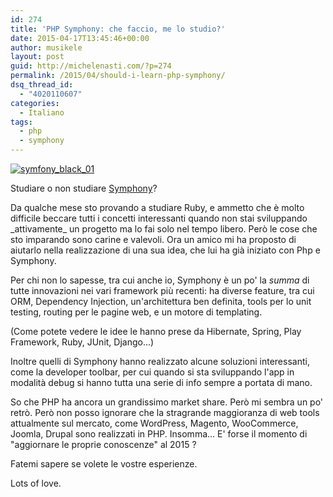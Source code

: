 ```yaml
---
id: 274
title: 'PHP Symphony: che faccio, me lo studio?'
date: 2015-04-17T13:45:46+00:00
author: musikele
layout: post
guid: http://michelenasti.com/?p=274
permalink: /2015/04/should-i-learn-php-symphony/
dsq_thread_id:
  - "4020110607"
categories:
  - Italiano
tags:
  - php
  - symphony
---
```

[<img class="alignleft wp-image-275 size-medium" src="https://i0.wp.com/michelenasti.com/wp-content/uploads/2015/04/symfony_black_01-300x103.png?fit=300%2C103" alt="symfony_black_01" srcset="https://i1.wp.com/michelenasti.com/wp-content/uploads/2015/04/symfony_black_01.png?resize=300%2C103 300w, https://i1.wp.com/michelenasti.com/wp-content/uploads/2015/04/symfony_black_01.png?w=951 951w" sizes="(max-width: 300px) 100vw, 300px" data-recalc-dims="1" />](https://i1.wp.com/michelenasti.com/wp-content/uploads/2015/04/symfony_black_01.png)

Studiare o non studiare [Symphony](http://symfony.com/)?

Da qualche mese sto provando a studiare Ruby, e ammetto che è molto difficile beccare tutti i concetti interessanti quando non stai sviluppando \_attivamente\_ un progetto ma lo fai solo nel tempo libero. Però le cose che sto imparando sono carine e valevoli. Ora un amico mi ha proposto di aiutarlo nella realizzazione di una sua idea, che lui ha già iniziato con Php e Symphony.

Per chi non lo sapesse, tra cui anche io, Symphony è un po' la _summa_ di tutte innovazioni nei vari framework più recenti: ha diverse feature, tra cui ORM, Dependency Injection, un'architettura ben definita, tools per lo unit testing, routing per le pagine web, e un motore di templating.

(Come potete vedere le idee le hanno prese da Hibernate, Spring, Play Framework, Ruby, JUnit, Django...)

Inoltre quelli di Symphony hanno realizzato alcune soluzioni interessanti, come la developer toolbar, per cui quando si sta sviluppando l'app in modalità debug si hanno tutta una serie di info sempre a portata di mano.

So che PHP ha ancora un grandissimo market share. Però mi sembra un po' retrò. Però non posso ignorare che la stragrande maggioranza di web tools attualmente sul mercato, come WordPress, Magento, WooCommerce, Joomla, Drupal sono realizzati in PHP. Insomma... E' forse il momento di "aggiornare le proprie conoscenze" al 2015 ?

Fatemi sapere se volete le vostre esperienze.

Lots of love.